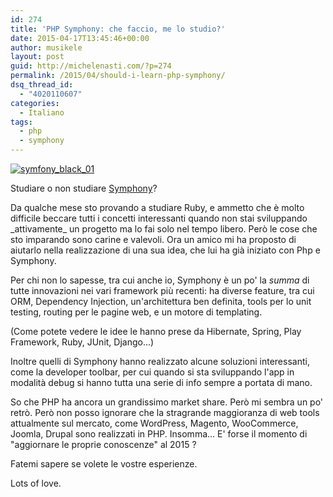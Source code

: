 ```yaml
---
id: 274
title: 'PHP Symphony: che faccio, me lo studio?'
date: 2015-04-17T13:45:46+00:00
author: musikele
layout: post
guid: http://michelenasti.com/?p=274
permalink: /2015/04/should-i-learn-php-symphony/
dsq_thread_id:
  - "4020110607"
categories:
  - Italiano
tags:
  - php
  - symphony
---
```

[<img class="alignleft wp-image-275 size-medium" src="https://i0.wp.com/michelenasti.com/wp-content/uploads/2015/04/symfony_black_01-300x103.png?fit=300%2C103" alt="symfony_black_01" srcset="https://i1.wp.com/michelenasti.com/wp-content/uploads/2015/04/symfony_black_01.png?resize=300%2C103 300w, https://i1.wp.com/michelenasti.com/wp-content/uploads/2015/04/symfony_black_01.png?w=951 951w" sizes="(max-width: 300px) 100vw, 300px" data-recalc-dims="1" />](https://i1.wp.com/michelenasti.com/wp-content/uploads/2015/04/symfony_black_01.png)

Studiare o non studiare [Symphony](http://symfony.com/)?

Da qualche mese sto provando a studiare Ruby, e ammetto che è molto difficile beccare tutti i concetti interessanti quando non stai sviluppando \_attivamente\_ un progetto ma lo fai solo nel tempo libero. Però le cose che sto imparando sono carine e valevoli. Ora un amico mi ha proposto di aiutarlo nella realizzazione di una sua idea, che lui ha già iniziato con Php e Symphony.

Per chi non lo sapesse, tra cui anche io, Symphony è un po' la _summa_ di tutte innovazioni nei vari framework più recenti: ha diverse feature, tra cui ORM, Dependency Injection, un'architettura ben definita, tools per lo unit testing, routing per le pagine web, e un motore di templating.

(Come potete vedere le idee le hanno prese da Hibernate, Spring, Play Framework, Ruby, JUnit, Django...)

Inoltre quelli di Symphony hanno realizzato alcune soluzioni interessanti, come la developer toolbar, per cui quando si sta sviluppando l'app in modalità debug si hanno tutta una serie di info sempre a portata di mano.

So che PHP ha ancora un grandissimo market share. Però mi sembra un po' retrò. Però non posso ignorare che la stragrande maggioranza di web tools attualmente sul mercato, come WordPress, Magento, WooCommerce, Joomla, Drupal sono realizzati in PHP. Insomma... E' forse il momento di "aggiornare le proprie conoscenze" al 2015 ?

Fatemi sapere se volete le vostre esperienze.

Lots of love.